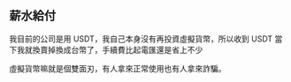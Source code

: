 ## 薪水給付

我目前的公司是用 USDT，我自己本身沒有再投資虛擬貨幣，所以收到 USDT 當下我就換賣掉換成台幣了，手續費比起電匯還是省上不少

虛擬貨幣嘛就是個雙面刃，有人拿來正常使用也有人拿來詐騙。